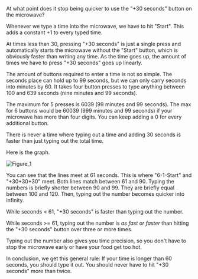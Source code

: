At what point does it stop being quicker to use the "+30 seconds" button on the microwave?

Whenever we type a time into the microwave, we have to hit "Start". This adds a constant +1 to every typed time.

At times less than 30, pressing "+30 seconds" is just a single press and automatically starts the microwave without the "Start" button, which is obviously faster than writing any time. As the time goes up, the amount of times we have to press "+30 seconds" goes up linearly.

The amount of buttons required to enter a time is not so simple. The seconds place can hold up to 99 seconds, but we can only carry seconds into minutes by 60. It takes four button presses to type anything between 100 and 639 seconds (nine minutes and 99 seconds). 

The maximum for 5 presses is 6039 (99 minutes and 99 seconds). The max for 6 buttons would be 60039 (999 minutes and 99 seconds) if your microwave has more than four digits. You can keep adding a 0 for every additional button.

There is never a time where typing out a time and adding 30 seconds is faster than just typing out the total time. 

Here is the graph. 

![Figure_1](https://github.com/user-attachments/assets/ad15e011-ddbf-4e46-a560-e48d74b706cf)

You can see that the lines meet at 61 seconds. This is where "6-1-Start" and "+30+30+30" meet. Both lines match between 61 and 90. Typing the numbers is briefly shorter between 90 and 99. They are briefly equal between 100 and 120. Then, typing out the number becomes quicker into infinity. 

While seconds < 61, "+30 seconds" is faster than typing out the number.

While seconds >= 61, typing out the number is *as fast or faster* than hitting the "+30 seconds" button over three or more times. 

Typing out the number also gives you time precision, so you don't have to stop the microwave early or have your food get too hot. 

In conclusion, we get this general rule: If your time is longer than 60 seconds, you should type it out. You should never have to hit "+30 seconds" more than twice.
